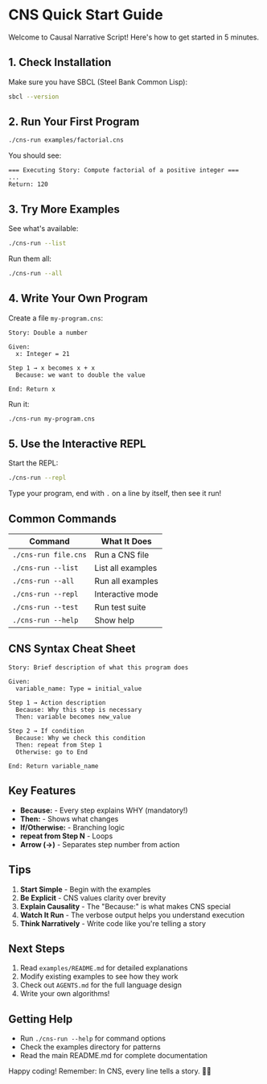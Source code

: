 # CNS Quick Start Guide

Welcome to Causal Narrative Script! Here's how to get started in 5 minutes.

## 1. Check Installation

Make sure you have SBCL (Steel Bank Common Lisp):
```bash
sbcl --version
```

## 2. Run Your First Program

```bash
./cns-run examples/factorial.cns
```

You should see:
```
=== Executing Story: Compute factorial of a positive integer ===
...
Return: 120
```

## 3. Try More Examples

See what's available:
```bash
./cns-run --list
```

Run them all:
```bash
./cns-run --all
```

## 4. Write Your Own Program

Create a file `my-program.cns`:

```cns
Story: Double a number

Given:
  x: Integer = 21

Step 1 → x becomes x + x
  Because: we want to double the value

End: Return x
```

Run it:
```bash
./cns-run my-program.cns
```

## 5. Use the Interactive REPL

Start the REPL:
```bash
./cns-run --repl
```

Type your program, end with `.` on a line by itself, then see it run!

## Common Commands

| Command | What It Does |
|---------|-------------|
| `./cns-run file.cns` | Run a CNS file |
| `./cns-run --list` | List all examples |
| `./cns-run --all` | Run all examples |
| `./cns-run --repl` | Interactive mode |
| `./cns-run --test` | Run test suite |
| `./cns-run --help` | Show help |

## CNS Syntax Cheat Sheet

```cns
Story: Brief description of what this program does

Given:
  variable_name: Type = initial_value

Step 1 → Action description
  Because: Why this step is necessary
  Then: variable becomes new_value

Step 2 → If condition
  Because: Why we check this condition
  Then: repeat from Step 1
  Otherwise: go to End

End: Return variable_name
```

## Key Features

- **Because:** - Every step explains WHY (mandatory!)
- **Then:** - Shows what changes
- **If/Otherwise:** - Branching logic
- **repeat from Step N** - Loops
- **Arrow (→)** - Separates step number from action

## Tips

1. **Start Simple** - Begin with the examples
2. **Be Explicit** - CNS values clarity over brevity
3. **Explain Causality** - The "Because:" is what makes CNS special
4. **Watch It Run** - The verbose output helps you understand execution
5. **Think Narratively** - Write code like you're telling a story

## Next Steps

1. Read `examples/README.md` for detailed explanations
2. Modify existing examples to see how they work
3. Check out `AGENTS.md` for the full language design
4. Write your own algorithms!

## Getting Help

- Run `./cns-run --help` for command options
- Check the examples directory for patterns
- Read the main README.md for complete documentation

Happy coding! Remember: In CNS, every line tells a story. 📖✨
